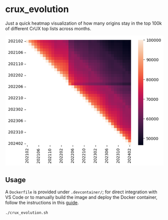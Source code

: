 # crux_evolution

Just a quick heatmap visualization of how many origins stay in the top 100k of
different CrUX top lists across months.

![Heatmap](heatmap.png)

## Usage


A `Dockerfile` is provided under `.devcontainer/`; for direct integration with
VS Code or to manually build the image and deploy the Docker container, follow
the instructions in this [guide](https://gist.github.com/yohhaan/b492e165b77a84d9f8299038d21ae2c9).

`./crux_evolution.sh`
